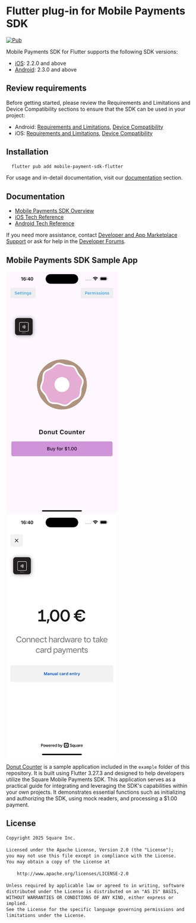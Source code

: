 # Flutter plug-in for Mobile Payments SDK

[![Pub](https://img.shields.io/pub/v/square_mobile_payments_sdk)](https://pub.dev/packages/square_mobile_payments_sdk)

Mobile Payments SDK for Flutter supports the following SDK versions:

  * [iOS](https://developer.squareup.com/docs/mobile-payments-sdk/ios#1-install-the-sdk-and-dependencies): 2.2.0 and above
  * [Android](https://developer.squareup.com/docs/mobile-payments-sdk/android#1-install-the-sdk-and-dependencies): 2.3.0 and above

## Review requirements
Before getting started, please review the Requirements and Limitations and Device Compatibility sections to ensure that the SDK can be used in your project:
* Android: [Requirements and Limitations](https://developer.squareup.com/docs/mobile-payments-sdk/android#requirements-and-limitations), [Device Compatibility](https://developer.squareup.com/docs/mobile-payments-sdk/android#device-permissions)
* iOS: [Requirements and Limitations](https://developer.squareup.com/docs/mobile-payments-sdk/ios#requirements-and-limitations), [Device Compatibility](https://developer.squareup.com/docs/mobile-payments-sdk/ios#device-permissions)

## Installation
```sh
  flutter pub add mobile-payment-sdk-flutter
```

For usage and in-detail documentation, visit our [documentation](doc/) section.

## Documentation
* [Mobile Payments SDK Overview](https://developer.squareup.com/docs/mobile-payments-sdk)
* [iOS Tech Reference](https://developer.squareup.com/docs/sdk/mobile-payments/ios)
* [Android Tech Reference](https://developer.squareup.com/docs/sdk/mobile-payments/android)

If you need more assistance, contact [Developer and App Marketplace Support](https://squareup.com/help/us/en/contact?panel=BF53A9C8EF68) or ask for help in the [Developer Forums](https://developer.squareup.com/forums/).

## Mobile Payments SDK Sample App
<img src="./images/donut-counter-home.png" width="300"/> <img src="./images/donut-counter-take-payment.png" width="300"/>

[Donut Counter](example/) is a sample application included in the `example` folder of this repository. It is built using Flutter 3.27.3 and designed to help developers utilize the Square Mobile Payments SDK. This application serves as a practical guide for integrating and leveraging the SDK's capabilities within your own projects. It demonstrates essential functions such as initializing and authorizing the SDK, using mock readers, and processing a $1.00 payment.

## License

```
Copyright 2025 Square Inc.

Licensed under the Apache License, Version 2.0 (the "License");
you may not use this file except in compliance with the License.
You may obtain a copy of the License at

    http://www.apache.org/licenses/LICENSE-2.0

Unless required by applicable law or agreed to in writing, software
distributed under the License is distributed on an "AS IS" BASIS,
WITHOUT WARRANTIES OR CONDITIONS OF ANY KIND, either express or implied.
See the License for the specific language governing permissions and
limitations under the License.
```
